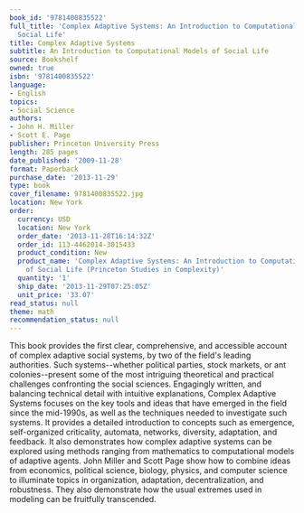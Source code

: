 ```yaml
---
book_id: '9781400835522'
full_title: 'Complex Adaptive Systems: An Introduction to Computational Models of
  Social Life'
title: Complex Adaptive Systems
subtitle: An Introduction to Computational Models of Social Life
source: Bookshelf
owned: true
isbn: '9781400835522'
language:
- English
topics:
- Social Science
authors:
- John H. Miller
- Scott E. Page
publisher: Princeton University Press
length: 285 pages
date_published: '2009-11-28'
format: Paperback
purchase_date: '2013-11-29'
type: book
cover_filename: 9781400835522.jpg
location: New York
order:
  currency: USD
  location: New York
  order_date: '2013-11-28T16:14:32Z'
  order_id: 113-4462014-3015433
  product_condition: New
  product_name: 'Complex Adaptive Systems: An Introduction to Computational Models
    of Social Life (Princeton Studies in Complexity)'
  quantity: '1'
  ship_date: '2013-11-29T07:25:05Z'
  unit_price: '33.07'
read_status: null
theme: math
recommendation_status: null
---
```

This book provides the first clear, comprehensive, and accessible account of complex adaptive social systems, by two of the field's leading authorities. Such systems--whether political parties, stock markets, or ant colonies--present some of the most intriguing theoretical and practical challenges confronting the social sciences. Engagingly written, and balancing technical detail with intuitive explanations, Complex Adaptive Systems focuses on the key tools and ideas that have emerged in the field since the mid-1990s, as well as the techniques needed to investigate such systems. It provides a detailed introduction to concepts such as emergence, self-organized criticality, automata, networks, diversity, adaptation, and feedback. It also demonstrates how complex adaptive systems can be explored using methods ranging from mathematics to computational models of adaptive agents. John Miller and Scott Page show how to combine ideas from economics, political science, biology, physics, and computer science to illuminate topics in organization, adaptation, decentralization, and robustness. They also demonstrate how the usual extremes used in modeling can be fruitfully transcended.


